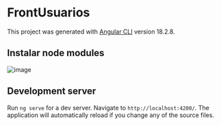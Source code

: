 # FrontUsuarios

This project was generated with [Angular CLI](https://github.com/angular/angular-cli) version 18.2.8.

## Instalar node modules

![image](https://github.com/user-attachments/assets/d3eefeff-f5d3-424a-9562-5497a4549a9e)

## Development server

Run `ng serve` for a dev server. Navigate to `http://localhost:4200/`. The application will automatically reload if you change any of the source files.



